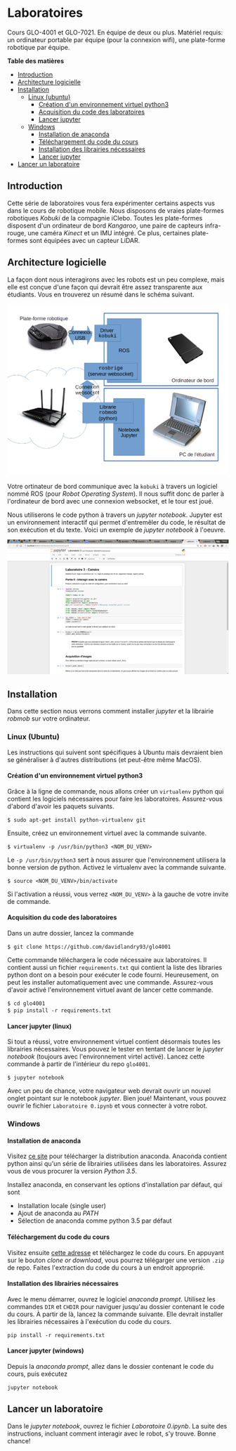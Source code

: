 
# Laboratoires

Cours GLO-4001 et GLO-7021. En équipe de deux ou plus. Matériel requis: un ordinateur portable
par équipe (pour la connexion wifi), une plate-forme robotique par équipe.

<!-- markdown-toc start - Don't edit this section. Run M-x markdown-toc-generate-toc again -->
**Table des matières**

- [Introduction](#introduction)
- [Architecture logicielle](#architecture-logicielle)
- [Installation](#installation)
    - [Linux (ubuntu)](#linux-ubuntu)
        - [Création d'un environnement virtuel python3](#création-dun-environnement-virtuel-python3)
        - [Acquisition du code des laboratoires](#acquisition-du-code-des-laboratoires)
        - [Lancer jupyter](#lancer-jupyter-linux)
    - [Windows](#windows)
        - [Installation de anaconda](#installation-de-anaconda)
        - [Téléchargement du code du cours](#téléchargement-du-code-du-cours)
        - [Installation des librairies nécessaires](#installation-des-librairies-nécessaires)
        - [Lancer jupyter](#lancer-jupyter-windows)
- [Lancer un laboratoire](#lancer-un-laboratoire)

<!-- markdown-toc end -->


## Introduction

Cette série de laboratoires vous fera expérimenter certains aspects vus dans le
cours de robotique mobile. Nous disposons de vraies plate-formes robotiques
*Kobuki* de la compagnie iClebo. Toutes les plate-formes disposent d'un
ordinateur de bord *Kangaroo*, une paire de capteurs infra-rouge, une caméra
*Kinect* et un IMU intégré. Ce plus, certaines plate-formes sont équipées avec un
capteur LiDAR.

## Architecture logicielle

La façon dont nous interagirons avec les robots est un peu complexe, mais elle
est conçue d'une façon qui devrait être assez transparente aux étudiants. Vous
en trouverez un résumé dans le schéma suivant.

<img src="doc/software_architecture.png" width="800" ></img>

Votre ortinateur de bord communique avec la `kobuki` à travers un logiciel nommé ROS (pour *Robot Operating System*). Il nous suffit donc de parler à l'ordinateur de bord avec une connexion websocket, et le tour est joué.

Nous utiliserons le code python à travers un *jupyter notebook*. Jupyter est un
environnement interactif qui permet d'entremêler du code, le résultat de son
exécution et du texte. Voici un exemple de *jupyter notebook* à l'oeuvre.

<img src="doc/jupyterexample.png"></img>

## Installation

Dans cette section nous verrons comment installer *jupyter* et la librairie
*robmob* sur votre ordinateur.

### Linux (Ubuntu)

Les instructions qui suivent sont spécifiques à Ubuntu mais devraient bien se 
généraliser à d'autres distributions (et peut-être même MacOS).

#### Création d'un environnement virtuel python3

Grâce à la ligne de commande, nous allons créer un `virtualenv` python qui
contient les logiciels nécessaires pour faire les laboratoires. Assurez-vous
d'abord d'avoir les paquets suivants.

```
$ sudo apt-get install python-virtualenv git
```

Ensuite, créez un environnement virtuel avec la commande suivante.

```
$ virtualenv -p /usr/bin/python3 <NOM_DU_VENV>
```

Le `-p /usr/bin/python3` sert à nous assurer que l'environnement utilisera la bonne version de python. Activez le virtualenv avec la commande suivante.

```
$ source <NOM_DU_VENV>/bin/activate
```

Si l'activation a réussi, vous verrez `<NOM_DU_VENV>` à la gauche de votre invite de commande.

#### Acquisition du code des laboratoires

Dans un autre dossier, lancez la commande

```
$ git clone https://github.com/davidlandry93/glo4001
```

Cette commande téléchargera le code nécessaire aux laboratoires. Il contient aussi un fichier
`requirements.txt` qui contient la liste des libraries python dont on a besoin pour exécuter
le code fourni. Heureusement, on peut les installer automatiquement avec une commande. Assurez-vous
d'avoir activé l'environnement virtuel avant de lancer cette commande.

```
$ cd glo4001
$ pip install -r requirements.txt
```

#### Lancer jupyter (linux)

Si tout a réussi, votre environnement virtuel contient désormais toutes les
librairies nécessaires. Vous pouvez le tester en tentant de lancer le *jupyter
notebook* (toujours avec l'environnement virtel activé). Lancez cette commande à
partir de l'intérieur du repo `glo4001`.

```
$ jupyter notebook
```

Avec un peu de chance, votre navigateur web devrait ouvrir un nouvel onglet pointant sur le notebook *jupyter*. Bien joué! Maintenant, vous pouvez ouvrir le fichier `Laboratoire 0.ipynb` et vous
connecter à votre robot.

### Windows

#### Installation de anaconda

Visitez [ce site](https://www.continuum.io/downloads) pour télécharger la
distribution anaconda. Anaconda contient python ainsi qu'un série de librairies
utilisées dans les laboratoires. Assurez vous de vous procurer la version *Python 3.5*.

Installez anaconda, en conservant les options d'installation par défaut, qui sont

- Installation locale (single user)
- Ajout de anaconda au *PATH*
- Sélection de anaconda comme python 3.5 par défaut

#### Téléchargement du code du cours

Visitez ensuite [cette adresse](https://github.com/davidlandry93/glo4001) et téléchargez
le code du cours. En appuyant sur le bouton *clone or download*, vous pourrez télégarger
une version `.zip` de repo. Faites l'extraction du code du cours à un endroit approprié.

#### Installation des librairies nécessaires

Avec le menu démarrer, ouvrez le logiciel *anaconda prompt*. Utilisez les
commandes `DIR` et `CHDIR` pour naviguer jusqu'au dossier contenant le code du
cours. À partir de là, lancez la commande suivante. Elle devrait installer les
librairies nécessaires à l'exécution du code du cours.

```
pip install -r requirements.txt
```

#### Lancer jupyter (windows)

Depuis la *anaconda prompt*, allez dans le dossier contenant le code du cours, puis exécutez

```
jupyter notebook
```

    
## Lancer un laboratoire

Dans le *jupyter notebook*, ouvrez le fichier *Laboratoire 0.ipynb*. La suite des
instructions, incluant comment interagir avec le robot, s'y trouve. Bonne
chance!
